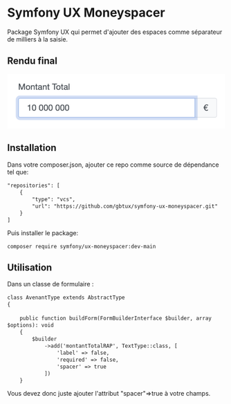 # Symfony UX Moneyspacer

Package Symfony UX qui permet d'ajouter des espaces comme séparateur de milliers à la saisie.

## Rendu final

![Rendu final du champs texte](./doc/images/Capture_rendu.png)

## Installation

Dans votre composer.json, ajouter ce repo comme source de dépendance tel que:
```
"repositories": [
    {
        "type": "vcs",
        "url": "https://github.com/gbtux/symfony-ux-moneyspacer.git"
    }
]
```

Puis installer le package:

```
composer require symfony/ux-moneyspacer:dev-main
```

## Utilisation

Dans un classe de formulaire :

```
class AvenantType extends AbstractType
{

    public function buildForm(FormBuilderInterface $builder, array $options): void
    {
        $builder
            ->add('montantTotalRAP', TextType::class, [
                'label' => false,
                'required' => false,
                'spacer' => true
            ])
    }
```

Vous devez donc juste ajouter l'attribut "spacer"=>true à votre champs.

